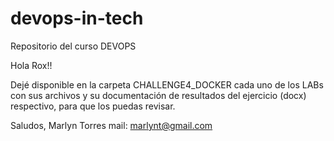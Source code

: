 # devops-in-tech
Repositorio del curso DEVOPS

Hola Rox!!

Dejé disponible en la carpeta CHALLENGE4_DOCKER cada uno de los LABs con sus archivos y su documentación de resultados del ejercicio (docx) respectivo, 
para que los puedas revisar.

Saludos,
Marlyn Torres
mail: marlynt@gmail.com

